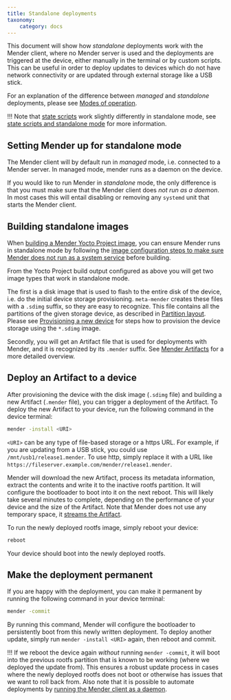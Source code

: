 ```yaml
---
title: Standalone deployments
taxonomy:
    category: docs
---
```


This document will show how *standalone* deployments work with the Mender client,
where no Mender server is used and the deployments are triggered at the
device, either manually in the terminal or by custom scripts. This can be useful in order
to deploy updates to devices which do not have network connectivity or
are updated through external storage like a USB stick.

For an explanation of the difference between *managed* and *standalone* deployments, please see
[Modes of operation](../01.Overview/docs.md#modes-of-operation).

!!! Note that [state scripts](../../04.Artifacts/50.State-scripts/docs.md) work slightly differently in standalone mode, see [state scripts and standalone mode](../../04.Artifacts/50.State-scripts/docs.md#standalone-mode) for more information.


## Setting Mender up for standalone mode

The Mender client will by default run in *managed* mode, i.e. connected to a Mender server.
In managed mode, mender runs as a daemon on the device.

If you would like to run Mender in *standalone* mode, the only difference is that you
must make sure that the Mender client does *not run as a daemon*. In most cases this
will entail disabling or removing any `systemd` unit that starts the Mender client.


## Building standalone images

When [building a Mender Yocto Project image](../../04.Artifacts/10.Yocto-project/01.Building/docs.md),
you can ensure Mender runs in standalone mode by following the
[image configuration steps to make sure Mender does not run as a system service](../../04.Artifacts/10.Yocto-project/02.Image-configuration/docs.md#disabling-mender-as-a-system-service)
before building.

From the Yocto Project build output configured as above you will get two
image types that work in standalone mode.

The first is a disk image that is used to flash to the entire disk of the
device, i.e. do the initial device storage provisioning.
`meta-mender` creates these files with a `.sdimg`
suffix, so they are easy to recognize. This file contains
all the partitions of the given storage device, as
described in [Partition layout](../../03.Devices/01.General-system-requirements/docs.md#partition-layout).
Please see [Provisioning a new device](../../04.Artifacts/20.Provisioning-a-new-device/docs.md)
for steps how to provision the device storage using the `*.sdimg` image.

Secondly, you will get an Artifact file that is used for deployments with Mender,
and it is recognized by its `.mender` suffix.
See [Mender Artifacts](../../02.Architecture/04.Mender-Artifacts/docs.md)
for a more detailed overview.


## Deploy an Artifact to a device

After provisioning the device with the disk image (`.sdimg` file) and building a new Artifact (`.mender` file),
you can trigger a deployment of the Artifact.
To deploy the new Artifact to your device, run the following command in the device terminal:


```bash
mender -install <URI>
```

`<URI>` can be any type of file-based storage or a https URL.
For example, if you are updating from a USB stick, you could use `/mnt/usb1/release1.mender`.
To use http, simply replace it with a URL like `https://fileserver.example.com/mender/release1.mender`.

Mender will download the new Artifact, process its metadata information, extract the contents and write it to the inactive rootfs partition. It will configure the bootloader to boot into it on the next reboot. This will likely take several minutes to complete, depending on the performance of your device and the size of the Artifact.
Note that Mender does not use any temporary space, it [streams the Artifact](../04.Mender-Artifacts/docs.md#streaming-resume-and-compression).

To run the newly deployed rootfs image, simply reboot your device:

```bash
reboot
```

Your device should boot into the newly deployed rootfs.


## Make the deployment permanent

If you are happy with the deployment, you can make it permanent by running the following command in your device terminal:

```bash
mender -commit
```

By running this command, Mender will configure the bootloader to persistently boot from this newly written deployment. To deploy another update, simply run `mender -install <URI>` again, then reboot and commit.

!!! If we reboot the device again *without* running `mender -commit`, it will boot into the previous rootfs partition that is known to be working (where we deployed the update from). This ensures a robust update process in cases where the newly deployed rootfs does not boot or otherwise has issues that we want to roll back from. Also note that it is possible to automate deployments by [running the Mender client as a daemon](../01.Overview/docs.md#modes-of-operation).

